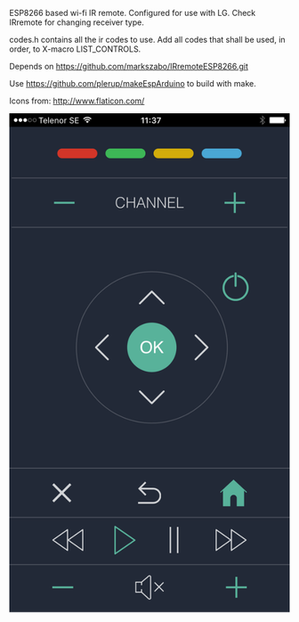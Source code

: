 ESP8266 based wi-fi IR remote.
Configured for use with LG. Check IRremote for changing receiver type.

codes.h contains all the ir codes to use. Add all codes that shall be used, in order, to X-macro LIST_CONTROLS.

Depends on https://github.com/markszabo/IRremoteESP8266.git

Use https://github.com/plerup/makeEspArduino to build with make.


Icons from: http://www.flaticon.com/

![UI preview](html/preview.png?raw=true "Remote")
